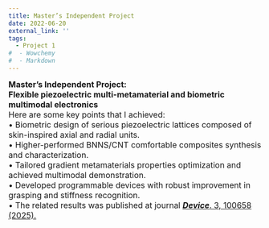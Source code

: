```yaml
---
title: Master’s Independent Project
date: 2022-06-20
external_link: ''
tags:
  - Project 1
#  - Wowchemy
#  - Markdown
---
```

<div style="font-size:16px;">
<b>Master’s Independent Project:<br> Flexible piezoelectric multi-metamaterial and biometric multimodal electronics</b><br>
Here are some key points that I achieved:<br>
•  Biometric design of serious piezoelectric lattices composed of skin-inspired axial and radial units.<br>
•  Higher-performed BNNS/CNT comfortable composites synthesis and characterization.<br>
•  Tailored gradient metamaterials properties optimization and achieved multimodal demonstration.<br>
•  Developed programmable devices with robust improvement in grasping and stiffness recognition. <br>
•  The related results was published at journal <a href="https://doi.org/10.1016/j.device.2024.100658" target="_blank" rel="noopener"><b><i>Device</i></b>. 3, 100658 (2025).</a>
<style>#section-markdown .max-w-prose{max-width:85%}</style>
</div>

<!--more-->
